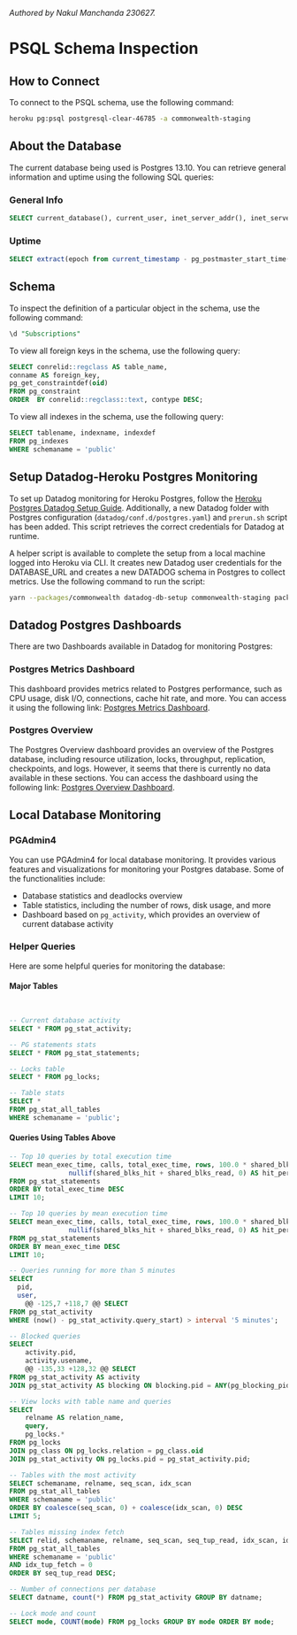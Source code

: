 _Authored by Nakul Manchanda 230627._

# PSQL Schema Inspection

## How to Connect
To connect to the PSQL schema, use the following command:
```bash
heroku pg:psql postgresql-clear-46785 -a commonwealth-staging
```

## About the Database
The current database being used is Postgres 13.10. You can retrieve general information and uptime using the following SQL queries:

### General Info
```SQL
SELECT current_database(), current_user, inet_server_addr(), inet_server_port(), version()
```

### Uptime
```SQL
SELECT extract(epoch from current_timestamp - pg_postmaster_start_time()) as uptime
```

## Schema
To inspect the definition of a particular object in the schema, use the following command:
```SQL
\d "Subscriptions"
```

To view all foreign keys in the schema, use the following query:
```SQL
SELECT conrelid::regclass AS table_name,  
conname AS foreign_key, 
pg_get_constraintdef(oid)  
FROM pg_constraint                                                                                                                                                                                        WHERE  contype = 'f'                                                                                                                                                                                        AND    connamespace = 'public'::regnamespace                                                                                                                                                                
ORDER  BY conrelid::regclass::text, contype DESC;
```

To view all indexes in the schema, use the following query:
```SQL
SELECT tablename, indexname, indexdef 
FROM pg_indexes
WHERE schemaname = 'public'                                                                                                                                                                                   ORDER BY tablename, indexname;
```

## Setup Datadog-Heroku Postgres Monitoring
To set up Datadog monitoring for Heroku Postgres, follow the [Heroku Postgres Datadog Setup Guide](https://docs.datadoghq.com/database_monitoring/guide/heroku-postgres/#pagetitle). Additionally, a new Datadog folder with Postgres configuration (`datadog/conf.d/postgres.yaml`) and `prerun.sh` script has been added. This script retrieves the correct credentials for Datadog at runtime.

A helper script is available to complete the setup from a local machine logged into Heroku via CLI. It creates new Datadog user credentials for the DATABASE_URL and creates a new DATADOG schema in Postgres to collect metrics. Use the following command to run the script:
```bash
yarn --packages/commonwealth datadog-db-setup commonwealth-staging packages/commonwealth/datadog
```

## Datadog Postgres Dashboards
There are two Dashboards available in Datadog for monitoring Postgres:

### Postgres Metrics Dashboard
This dashboard provides metrics related to Postgres performance, such as CPU usage, disk I/O, connections, cache hit rate, and more. You can access it using the following link: [Postgres Metrics Dashboard](https://us5.datadoghq.com/dash/integration/150/postgres---metrics).

### Postgres Overview
The Postgres Overview dashboard provides an overview of the Postgres database, including resource utilization, locks, throughput, replication, checkpoints, and logs. However, it seems that there is currently no data available in these sections. You can access the dashboard using the following link: [Postgres Overview Dashboard](https://us5.datadoghq.com/dash/integration/149/postgres---overview).

## Local Database Monitoring

### PGAdmin4
You can use PGAdmin4 for local database monitoring. It provides various features and visualizations for monitoring your Postgres database. Some of the functionalities include:

- Database statistics and deadlocks overview
- Table statistics, including the number of rows, disk usage, and more
- Dashboard based on `pg_activity`, which provides an overview of current database activity

### Helper Queries
Here are some helpful queries for monitoring the database:

#### Major Tables
```SQL


-- Current database activity
SELECT * FROM pg_stat_activity;

-- PG statements stats
SELECT * FROM pg_stat_statements;

-- Locks table
SELECT * FROM pg_locks;

-- Table stats
SELECT * 
FROM pg_stat_all_tables 
WHERE schemaname = 'public';
```

#### Queries Using Tables Above
```SQL
-- Top 10 queries by total execution time
SELECT mean_exec_time, calls, total_exec_time, rows, 100.0 * shared_blks_hit /
               nullif(shared_blks_hit + shared_blks_read, 0) AS hit_percent, query
FROM pg_stat_statements 
ORDER BY total_exec_time DESC 
LIMIT 10;

-- Top 10 queries by mean execution time
SELECT mean_exec_time, calls, total_exec_time, rows, 100.0 * shared_blks_hit /
               nullif(shared_blks_hit + shared_blks_read, 0) AS hit_percent, query
FROM pg_stat_statements 
ORDER BY mean_exec_time DESC 
LIMIT 10;

-- Queries running for more than 5 minutes
SELECT
  pid,
  user,
	@@ -125,7 +118,7 @@ SELECT
FROM pg_stat_activity
WHERE (now() - pg_stat_activity.query_start) > interval '5 minutes';

-- Blocked queries
SELECT
    activity.pid,
    activity.usename,
	@@ -135,33 +128,32 @@ SELECT
FROM pg_stat_activity AS activity
JOIN pg_stat_activity AS blocking ON blocking.pid = ANY(pg_blocking_pids(activity.pid));

-- View locks with table name and queries
SELECT 
    relname AS relation_name, 
    query, 
    pg_locks.* 
FROM pg_locks
JOIN pg_class ON pg_locks.relation = pg_class.oid
JOIN pg_stat_activity ON pg_locks.pid = pg_stat_activity.pid;

-- Tables with the most activity
SELECT schemaname, relname, seq_scan, idx_scan
FROM pg_stat_all_tables 
WHERE schemaname = 'public'
ORDER BY coalesce(seq_scan, 0) + coalesce(idx_scan, 0) DESC 
LIMIT 5;

-- Tables missing index fetch
SELECT relid, schemaname, relname, seq_scan, seq_tup_read, idx_scan, idx_tup_fetch
FROM pg_stat_all_tables 
WHERE schemaname = 'public'
AND idx_tup_fetch = 0
ORDER BY seq_tup_read DESC;

-- Number of connections per database
SELECT datname, count(*) FROM pg_stat_activity GROUP BY datname;

-- Lock mode and count
SELECT mode, COUNT(mode) FROM pg_locks GROUP BY mode ORDER BY mode;
```